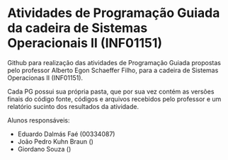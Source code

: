 # Atividades de Programação Guiada da cadeira de Sistemas Operacionais II (INF01151)
Github para realização das atividades de Programação Guiada propostas pelo professor Alberto Egon Schaeffer Filho, para a cadeira de Sistemas Operacionas II (INF01151).

Cada PG possui sua própria pasta, que por sua vez contém as versões finais do código fonte, códigos e arquivos recebidos pelo professor e um relatório sucinto dos resultados da atividade.

Alunos responsáveis:
- Eduardo Dalmás Faé (00334087)
- João Pedro Kuhn Braun ()
- Giordano Souza ()

